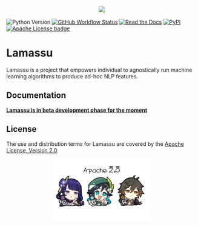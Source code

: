 <div align="center">

<img src="lamassu-logo.png" width="30%"/>

</div>

![Python Version][Python Version Badge]
[![GitHub Workflow Status][GitHub Workflow Status badge]][GitHub Workflow Status URL]
[![Read the Docs][Read the Docs badge]][Read the Docs URL]
[![PyPI][PyPI project badge]][PyPI project url]
[![Apache License badge]][Apache License URL]

Lamassu
=======

Lamassu is a project that empowers individual to agnostically run machine learning algorithms to produce ad-hoc NLP
features.

Documentation
-------------

[**Lamassu is in beta development phase for the moment**](https://lamassu.readthedocs.io/en/latest/)

License
-------

The use and distribution terms for Lamassu are covered by the
[Apache License, Version 2.0][Apache License, Version 2.0].

<div align="center">
    <a href="https://opensource.org/licenses">
        <img align="center" width="50%" alt="License Illustration" src="https://github.com/QubitPi/QubitPi/blob/master/img/apache-2.png?raw=true">
    </a>
</div>

[Apache License badge]: https://img.shields.io/badge/Apache%202.0-F25910.svg?style=for-the-badge&logo=Apache&logoColor=white
[Apache License URL]: https://www.apache.org/licenses/LICENSE-2.0
[Apache License, Version 2.0]: http://www.apache.org/licenses/LICENSE-2.0.html

[GitHub Workflow Status badge]: https://img.shields.io/github/actions/workflow/status/QubitPi/lamassu/ci-cd.yml?logo=github&style=for-the-badge
[GitHub Workflow Status URL]: https://github.com/QubitPi/lamassu/actions/workflows/ci-cd.yml

[Python Version Badge]: https://img.shields.io/badge/Python-3.10-brightgreen?style=for-the-badge&logo=python&logoColor=white
[PyPI project badge]: https://img.shields.io/pypi/v/lamassu?logo=pypi&logoColor=white&style=for-the-badge
[PyPI project url]: https://pypi.org/project/lamassu/

[Read the Docs badge]: https://img.shields.io/readthedocs/lamassu?style=for-the-badge&logo=readthedocs&logoColor=white&label=Read%20the%20Docs&labelColor=8CA1AF
[Read the Docs URL]: https://lamassu.readthedocs.io/en/latest/
